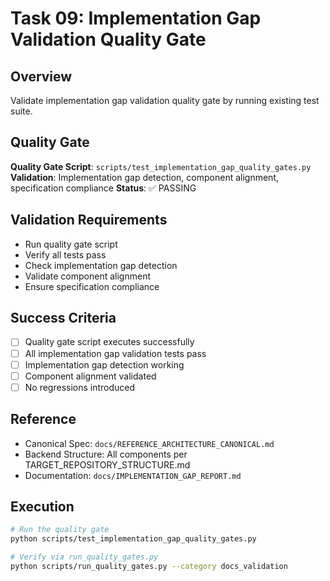 # Task 09: Implementation Gap Validation Quality Gate

## Overview
Validate implementation gap validation quality gate by running existing test suite.

## Quality Gate
**Quality Gate Script**: `scripts/test_implementation_gap_quality_gates.py`
**Validation**: Implementation gap detection, component alignment, specification compliance
**Status**: ✅ PASSING

## Validation Requirements
- Run quality gate script
- Verify all tests pass
- Check implementation gap detection
- Validate component alignment
- Ensure specification compliance

## Success Criteria
- [ ] Quality gate script executes successfully
- [ ] All implementation gap validation tests pass
- [ ] Implementation gap detection working
- [ ] Component alignment validated
- [ ] No regressions introduced

## Reference
- Canonical Spec: `docs/REFERENCE_ARCHITECTURE_CANONICAL.md`
- Backend Structure: All components per TARGET_REPOSITORY_STRUCTURE.md
- Documentation: `docs/IMPLEMENTATION_GAP_REPORT.md`

## Execution
```bash
# Run the quality gate
python scripts/test_implementation_gap_quality_gates.py

# Verify via run_quality_gates.py
python scripts/run_quality_gates.py --category docs_validation
```
